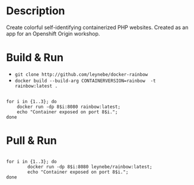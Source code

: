 # Description

Create colorful self-identifying containerized PHP websites.
Created as an app for an Openshift Origin workshop.

# Build & Run

* `git clone http://github.com/leynebe/docker-rainbow`
* `docker build --build-arg CONTAINERVERSION=rainbow  -t rainbow:latest .` 

```

for i in {1..3}; do
	docker run -dp 8$i:8080 rainbow:latest;
	echo "Container exposed on port 8$i.";
done

```

# Pull & Run

```

for i in {1..3}; do
        docker run -dp 8$i:8080 leynebe/rainbow:latest;
        echo "Container exposed on port 8$i.";
done

```
